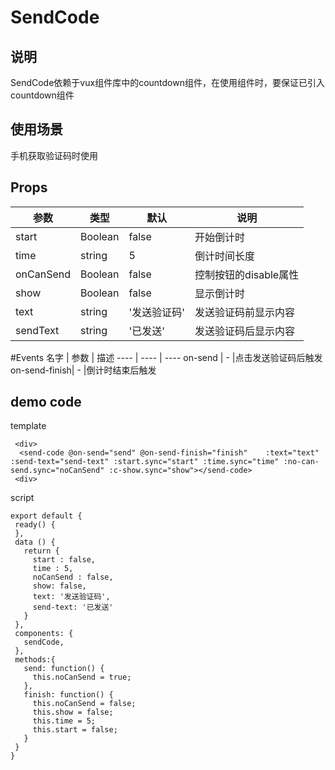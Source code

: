 # SendCode
## 说明
SendCode依赖于vux组件库中的countdown组件，在使用组件时，要保证已引入countdown组件
## 使用场景
手机获取验证码时使用
## Props
 参数   | 类型 | 默认 | 说明
----- | ------ | -----  | ----
start | Boolean|  false  | 开始倒计时
time  | string |    5    | 倒计时间长度
onCanSend | Boolean | false   | 控制按钮的disable属性
show| Boolean | false   | 显示倒计时
text| string  | '发送验证码'| 发送验证码前显示内容
sendText|string| '已发送'| 发送验证码后显示内容
#Events
  名字  |  参数  | 描述
----    | ----  | ----
on-send       | -  |点击发送验证码后触发
on-send-finish| -  |倒计时结束后触发
## demo code
template

```
 <div>
  <send-code @on-send="send" @on-send-finish="finish"    :text="text" :send-text="send-text" :start.sync="start" :time.sync="time" :no-can-send.sync="noCanSend" :c-show.sync="show"></send-code>
 <div>
 ```
 script
 
 ```
export default {
  ready() {
  },
  data () {
    return {
      start : false,
      time : 5,
      noCanSend : false,
      show: false,
      text: '发送验证码',
      send-text: '已发送'
    }
  },
  components: {
    sendCode,
  },
  methods:{
    send: function() {
      this.noCanSend = true;
    },
    finish: function() {
      this.noCanSend = false;
      this.show = false;
      this.time = 5;
      this.start = false;
    }
  }
}
```